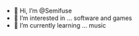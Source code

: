 - 👋 Hi, I’m @Semifuse
- 👀 I’m interested in ... software and games
- 🌱 I’m currently learning ... music


<!---
Semifuse/Semifuse is a ✨ special ✨ repository because its `README.md` (this file) appears on your GitHub profile.
You can click the Preview link to take a look at your changes.
--->
